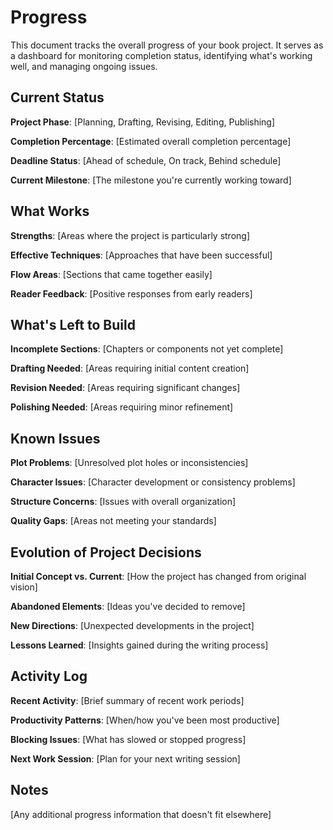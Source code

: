 # Progress

This document tracks the overall progress of your book project. It serves as a dashboard for monitoring completion status, identifying what's working well, and managing ongoing issues.

## Current Status

**Project Phase**: [Planning, Drafting, Revising, Editing, Publishing]

**Completion Percentage**: [Estimated overall completion percentage]

**Deadline Status**: [Ahead of schedule, On track, Behind schedule]

**Current Milestone**: [The milestone you're currently working toward]

## What Works

**Strengths**: [Areas where the project is particularly strong]

**Effective Techniques**: [Approaches that have been successful]

**Flow Areas**: [Sections that came together easily]

**Reader Feedback**: [Positive responses from early readers]

## What's Left to Build

**Incomplete Sections**: [Chapters or components not yet complete]

**Drafting Needed**: [Areas requiring initial content creation]

**Revision Needed**: [Areas requiring significant changes]

**Polishing Needed**: [Areas requiring minor refinement]

## Known Issues

**Plot Problems**: [Unresolved plot holes or inconsistencies]

**Character Issues**: [Character development or consistency problems]

**Structure Concerns**: [Issues with overall organization]

**Quality Gaps**: [Areas not meeting your standards]

## Evolution of Project Decisions

**Initial Concept vs. Current**: [How the project has changed from original vision]

**Abandoned Elements**: [Ideas you've decided to remove]

**New Directions**: [Unexpected developments in the project]

**Lessons Learned**: [Insights gained during the writing process]

## Activity Log

**Recent Activity**: [Brief summary of recent work periods]

**Productivity Patterns**: [When/how you've been most productive]

**Blocking Issues**: [What has slowed or stopped progress]

**Next Work Session**: [Plan for your next writing session]

## Notes

[Any additional progress information that doesn't fit elsewhere]
